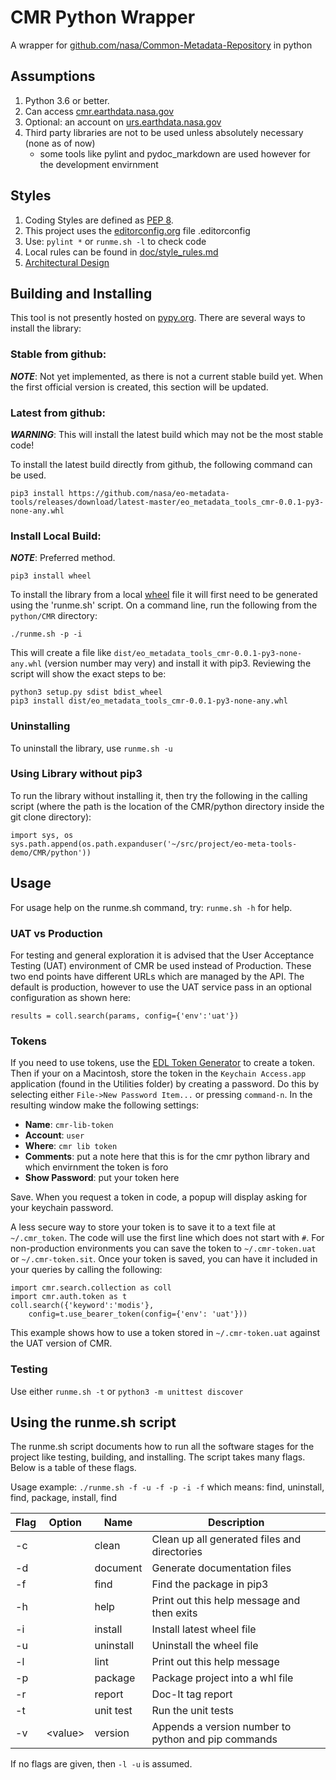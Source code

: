 # CMR Python Wrapper

A wrapper for [github.com/nasa/Common-Metadata-Repository][git_cmr] in python

## Assumptions

1. Python 3.6 or better.
2. Can access [cmr.earthdata.nasa.gov][cmr]
3. Optional: an account on [urs.earthdata.nasa.gov][edl]
4. Third party libraries are not to be used unless absolutely necessary (none as of now)
    * some tools like pylint and pydoc_markdown are used however for the development envirnment

## Styles

1. Coding Styles are defined as [PEP 8][pep8].
2. This project uses the [editorconfig.org][econfig] file .editorconfig 
3. Use: `pylint *` or `runme.sh -l` to check code
4. Local rules can be found in [doc/style_rules.md](doc/style_rules.md)
5. [Architectural Design](design.md)

## Building and Installing

This tool is not presently hosted on [pypy.org][pypi]. There are several ways to install the library:

### Stable from github:

***NOTE***: Not yet implemented, as there is not a current stable build yet. When the first official version is created, this section will be updated.

### Latest from github:

***WARNING***: This will install the latest build which may not be the most stable code!

To install the latest build directly from github, the following command can be used. 

    pip3 install https://github.com/nasa/eo-metadata-tools/releases/download/latest-master/eo_metadata_tools_cmr-0.0.1-py3-none-any.whl

### Install Local Build:

***NOTE***: Preferred method.

    pip3 install wheel

To install the library from a local [wheel][wheel] file it will first need to be generated using the 'runme.sh' script. On a command line, run the following from the `python/CMR` directory:

    ./runme.sh -p -i

This will create a file like `dist/eo_metadata_tools_cmr-0.0.1-py3-none-any.whl` (version number may very) and install it with pip3. Reviewing the script will show the exact steps to be:
    
    python3 setup.py sdist bdist_wheel
    pip3 install dist/eo_metadata_tools_cmr-0.0.1-py3-none-any.whl

### Uninstalling
To uninstall the library, use `runme.sh -u`

### Using Library without pip3

To run the library without installing it, then try the following in the calling script (where the path is the location of the CMR/python directory inside the git clone directory):

    import sys, os
    sys.path.append(os.path.expanduser('~/src/project/eo-meta-tools-demo/CMR/python'))

## Usage

For usage help on the runme.sh command, try: `runme.sh -h` for help.

### UAT vs Production

For testing and general exploration it is advised that the User Acceptance Testing (UAT) environment of CMR be used instead of Production. These two end points have different URLs which are managed by the API. The default is production, however to use the UAT service pass in an optional configuration as shown here:

    results = coll.search(params, config={'env':'uat'})

### Tokens
If you need to use tokens, use the [EDL Token Generator](https://urs.earthdata.nasa.gov/user_tokens) to create a token. Then if your on a Macintosh, store the token in the `Keychain Access.app` application (found in the Utilities folder) by creating a password. Do this by selecting either `File->New Password Item...` or pressing `command-n`. In the resulting window make the following settings:

* **Name**: `cmr-lib-token`
* **Account**: `user`
* **Where**: `cmr lib token`
* **Comments**: put a note here that this is for the cmr python library and which envirnment the token is foro
* **Show Password**: put your token here

Save. When you request a token in code, a popup will display asking for your keychain password.

A less secure way to store your token is to save it to a text file at `~/.cmr_token`. The code will use the first line which does not start with `#`. For non-production environments you can save the token to `~/.cmr-token.uat` or `~/.cmr-token.sit`. Once your token is saved, you can have it included in your queries by calling the following:

    import cmr.search.collection as coll
    import cmr.auth.token as t
    coll.search({'keyword':'modis'},
        config=t.use_bearer_token(config={'env': 'uat'}))

This example shows how to use a token stored in `~/.cmr-token.uat` against the UAT version of CMR.
 
### Testing
Use either `runme.sh -t` or `python3 -m unittest discover`

## Using the runme.sh script
The runme.sh script documents how to run all the software stages for the project like testing, building, and installing. The script takes many flags. Below is a table of these flags.

Usage example: `./runme.sh -f -u -f -p -i -f` which means:
find, uninstall, find, package, install, find

| Flag | Option   | Name      | Description |
| ---- | -------- | --------- | -------------------------------------------- |
| -c   |          | clean     | Clean up all generated files and directories
| -d   |          | document  | Generate documentation files
| -f   |          | find      | Find the package in pip3
| -h   |          | help      | Print out this help message and then exits
| -i   |          | install   | Install latest wheel file
| -u   |          | uninstall | Uninstall the wheel file
| -l   |          | lint      | Print out this help message
| -p   |          | package   | Package project into a whl file
| -r   |          | report    | Doc-It tag report
| -t   |          | unit test | Run the unit tests
| -v   | \<value> | version   | Appends a version number to python and pip commands

If no flags are given, then `-l -u` is assumed.


[pep8]: https://www.python.org/dev/peps/pep-0008/ "Python coding standard"
[cmr]: https://cmr.earthdata.nasa.gov/ "CMR API"
[git_cmr]: https://github.com/nasa/Common-Metadata-Repository/ "CMR GitHub Repository"
[edl]: https://urs.earthdata.nasa.gov/ "Earth Data Login"
[econfig]: https://editorconfig.org/ "Editor Config Definition"
[pypi]: https://pypi.org "Python Package Index"
[wheel]: https://pypi.org/project/wheel/0.25.0/ "What is a Wheel file?"
